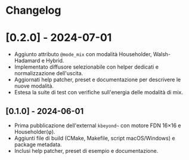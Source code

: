 # Changelog

# [0.2.0] - 2024-07-01
- Aggiunto attributo `@mode_mix` con modalità Householder, Walsh-Hadamard e Hybrid.
- Implementato diffusore selezionabile con helper dedicati e normalizzazione dell'uscita.
- Aggiornati help patcher, preset e documentazione per descrivere le nuove modalità.
- Estesa la suite di test con verifiche sull'energia delle modalità di mix.

## [0.1.0] - 2024-06-01
- Prima pubblicazione dell'external `kbeyond~` con motore FDN 16×16 e Householder(φ).
- Aggiunti file di build (CMake, Makefile, script macOS/Windows) e package metadata.
- Inclusi help patcher, preset di esempio e documentazione.
